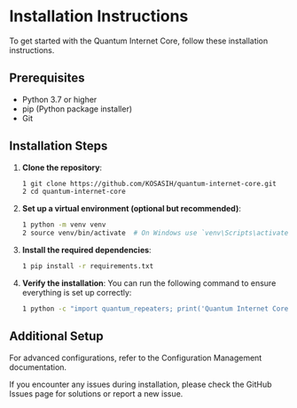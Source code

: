 # Installation Instructions

To get started with the Quantum Internet Core, follow these installation instructions.

## Prerequisites

- Python 3.7 or higher
- pip (Python package installer)
- Git

## Installation Steps

1. **Clone the repository**:
   ```bash
   1 git clone https://github.com/KOSASIH/quantum-internet-core.git
   2 cd quantum-internet-core
   ```

2. **Set up a virtual environment (optional but recommended)**:

   ```bash
   1 python -m venv venv
   2 source venv/bin/activate  # On Windows use `venv\Scripts\activate`
   ```

3. **Install the required dependencies**:

   ```bash
   1 pip install -r requirements.txt
   ```

4. **Verify the installation**: You can run the following command to ensure everything is set up correctly:

   ```bash
   1 python -c "import quantum_repeaters; print('Quantum Internet Core installed successfully!')"
   ```

## Additional Setup
For advanced configurations, refer to the Configuration Management documentation.

If you encounter any issues during installation, please check the GitHub Issues page for solutions or report a new issue.
